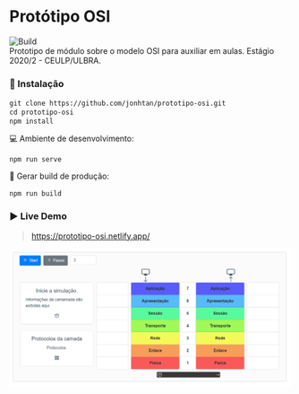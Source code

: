 # Protótipo OSI
![Build](https://github.com/jonhtan/prototipo-osi/workflows/Build/badge.svg)  
Prototipo de módulo sobre o modelo OSI para auxiliar em aulas. Estágio 2020/2 - CEULP/ULBRA.
### 🔧 Instalação
```
git clone https://github.com/jonhtan/prototipo-osi.git
cd prototipo-osi
npm install
```
💻 Ambiente de desenvolvimento:
```
npm run serve
```
🚀 Gerar build de produção:
```
npm run build
```

### ▶️ Live Demo
> https://prototipo-osi.netlify.app/

![App Screenshot](app_ss.png)